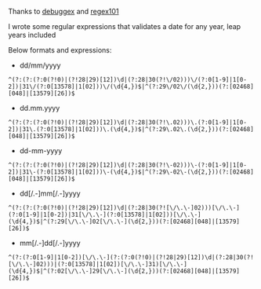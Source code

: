 Thanks to [debuggex](https://www.debuggex.com/) and [regex101](https://regex101.com/)

I wrote some regular expressions that validates a date for any year, leap years included

Below formats and expressions:

- dd/mm/yyyy
```
^(?:(?:(?:0(?!0)|(?!28|29)[12])\d|(?:28|30(?!\/02)))\/(?:0[1-9]|1[0-2])|31\/(?:0[13578]|1[02]))\/(\d{4,})$|^(?:29\/02\/(\d{2,}))(?:[02468][048]|[13579][26])$
```

- dd.mm.yyyy
```
^(?:(?:(?:0(?!0)|(?!28|29)[12])\d|(?:28|30(?!\.02)))\.(?:0[1-9]|1[0-2])|31\.(?:0[13578]|1[02]))\.(\d{4,})$|^(?:29\.02\.(\d{2,}))(?:[02468][048]|[13579][26])$
```

- dd-mm-yyyy
```
^(?:(?:(?:0(?!0)|(?!28|29)[12])\d|(?:28|30(?!\-02)))\-(?:0[1-9]|1[0-2])|31\-(?:0[13578]|1[02]))\-(\d{4,})$|^(?:29\-02\-(\d{2,}))(?:[02468][048]|[13579][26])$
```

- dd[/.-]mm[/.-]yyyy
```
^(?:(?:(?:0(?!0)|(?!28|29)[12])\d|(?:28|30(?![\/\.\-]02)))[\/\.\-](?:0[1-9]|1[0-2])|31[\/\.\-](?:0[13578]|1[02]))[\/\.\-](\d{4,})$|^(?:29[\/\.\-]02[\/\.\-](\d{2,}))(?:[02468][048]|[13579][26])$
```

- mm[/.-]dd[/.-]yyyy
```
^(?:(?:0[1-9]|1[0-2])[\/\.\-](?:(?:0(?!0)|(?!28|29)[12])\d|(?:28|30(?![\/\.\-]02)))|(?:0[13578]|1[02])[\/\.\-]31)[\/\.\-](\d{4,})$|^(?:02[\/\.\-]29[\/\.\-](\d{2,}))(?:[02468][048]|[13579][26])$
```
